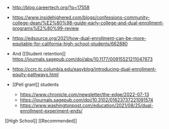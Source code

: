- http://blog.careertech.org/?p=17558
- https://www.insidehighered.com/blogs/confessions-community-college-dean/%E2%80%98-guide-early-college-and-dual-enrollment-programs%E2%80%99-review

- https://edsource.org/2021/how-dual-enrollment-can-be-more-equitable-for-california-high-school-students/662880

- And [[Student retention]] https://journals.sagepub.com/doi/abs/10.1177/00915521211047673

- https://ccrc.tc.columbia.edu/easyblog/introducing-dual-enrollment-equity-pathways.html

- [[Pell grant]] students
	-  https://www.chronicle.com/newsletter/the-edge/2022-07-13
	-  https://journals.sagepub.com/doi/10.3102/01623737221091574
	-  https://www.washingtonpost.com/education/2021/08/25/dual-enrollment-experiment-ends/

[[High School]] [[Recommended]]
